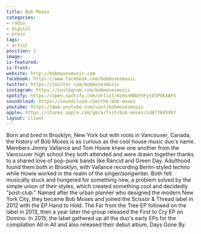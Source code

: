 ```yaml
---
title: Bob Moses
categories:
- radio
- digital
- press
tags:
- artist
position: 2
image:
is-featured:
is-front:
website: http://bobmosesmusic.com
facebook: https://www.facebook.com/bobmosesmusic
twitter: https://twitter.com/bobmosesmusic
instagram: https://instagram.com/bobmosesmusic
spotify: https://open.spotify.com/artist/6LHsnRBUYhFyt01PdKXAF5
soundcloud: https://soundcloud.com/the-bob-moses
youtube: https://www.youtube.com/user/bobmosesmusic
apple: https://itunes.apple.com/gb/artist/bob-moses/id877845967
layout: client
---
```


Born and bred in Brooklyn, New York but with roots in Vancouver, Canada, the history of Bob Moses is as curious as the cool house music duo's name. Members Jimmy Vallance and Tom Howie knew one another from the Vancouver high school they both attended and were drawn together thanks to a shared love of pop-punk bands like Rancid and Green Day. Adulthood found them both in Brooklyn, with Vallance recording Berlin-styled techno while Howie worked in the realm of the singer/songwriter. Both felt musically stuck and hungered for something new, a problem solved by the simple union of their styles, which created something cool and decidedly "post-club." Named after the urban planner who designed the modern New York City, they became Bob Moses and joined the Scissor & Thread label in 2012 with the EP Hand to Hold. The Far from the Tree EP followed on the label in 2013, then a year later the group released the First to Cry EP on Domino. In 2015, the label gathered up all the duo's early EPs for the compilation All in All and also released their debut album, Days Gone By. 